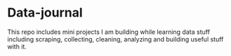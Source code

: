 # Data-journal
This repo includes mini projects I am building while learning data stuff including scraping, collecting, cleaning, analyzing and building useful stuff with it.
